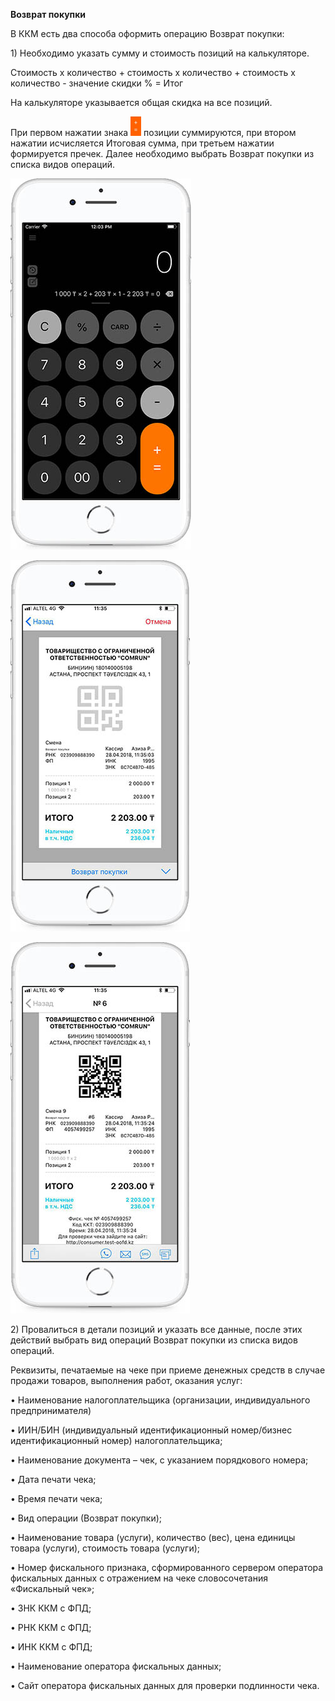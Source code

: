 **Возврат покупки**

В ККМ есть два способа оформить операцию Возврат покупки:

1\) Необходимо указать сумму и стоимость позиций на калькуляторе.

Стоимость х количество + стоимость х количество + стоимость х количество - значение  скидки % = Итог

На калькуляторе указывается общая скидка на все позиций.

При первом нажатии знака ![](../assets/000000000.png) позиции суммируются, при втором нажатии исчисляется Итоговая сумма, при третьем нажатии формируется пречек. Далее необходимо выбрать Возврат покупки из списка видов операций.

![](../assets/789.jpg)

![](../assets/12-50-55.jpg)

![](../assets/12-50-52.jpg)

2\) Провалиться в детали позиций и указать все данные, после этих действий выбрать вид операций Возврат покупки из списка видов операций.

Реквизиты, печатаемые на чеке при приеме денежных средств в случае продажи товаров, выполнения работ, оказания услуг:

• Наименование налогоплательщика \(организации, индивидуального предпринимателя\)

• ИИН/БИН \(индивидуальный идентификационный номер/бизнес идентификационный номер\) налогоплательщика;

• Наименование документа – чек, с указанием порядкового номера;

• Дата печати чека;

• Время печати чека;

• Вид операции \(Возврат покупки\);

• Наименование товара \(услуги\), количество \(вес\), цена единицы товара \(услуги\), стоимость товара \(услуги\);

• Номер фискального признака, сформированного сервером оператора фискальных данных с отражением на чеке словосочетания «Фискальный чек»;

• ЗНК ККМ с ФПД;

• РНК ККМ с ФПД;

• ИНК ККМ с ФПД;

• Наименование оператора фискальных данных;

• Сайт оператора фискальных данных для проверки подлинности чека.

